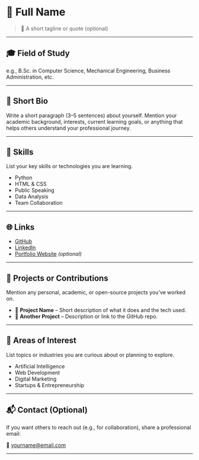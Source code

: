 # 👤 Full Name

> 📌 A short tagline or quote (optional)

---

## 🎓 Field of Study
e.g., B.Sc. in Computer Science, Mechanical Engineering, Business Administration, etc.

---

## 🧾 Short Bio

Write a short paragraph (3–5 sentences) about yourself. Mention your academic background, interests, current learning goals, or anything that helps others understand your professional journey.

---

## 💼 Skills

List your key skills or technologies you are learning.

- Python
- HTML & CSS
- Public Speaking
- Data Analysis
- Team Collaboration

---

## 🌐 Links

- [GitHub](https://github.com/yourusername)
- [LinkedIn](https://linkedin.com/in/yourusername)
- [Portfolio Website](https://yourwebsite.com) *(optional)*

---

## 🚀 Projects or Contributions

Mention any personal, academic, or open-source projects you’ve worked on.

- 📂 **Project Name** – Short description of what it does and the tech used.
- 📂 **Another Project** – Description or link to the GitHub repo.

---

## 🎯 Areas of Interest

List topics or industries you are curious about or planning to explore.

- Artificial Intelligence
- Web Development
- Digital Marketing
- Startups & Entrepreneurship

---

## 📬 Contact (Optional)

If you want others to reach out (e.g., for collaboration), share a professional email:

📧 yourname@email.com

---

